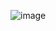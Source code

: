 

![image](https://github.com/greatcyan/cyrus-baruc-data-analytics-portfolio/assets/95137493/bcd25a13-f7b6-4304-86b9-d526b77e210a)


